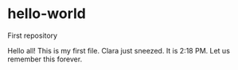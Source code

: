 # hello-world
First repository

Hello all! This is my first file. Clara just sneezed. It is 2:18 PM. Let us remember this forever.
